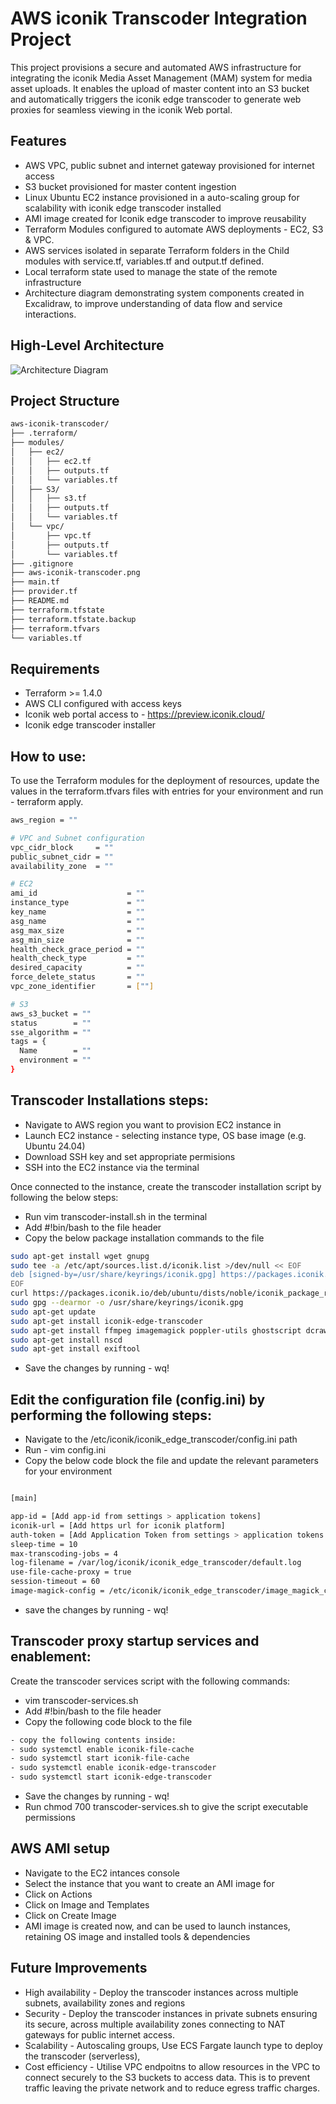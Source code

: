 # AWS iconik Transcoder Integration Project

This project provisions a secure and automated AWS infrastructure for integrating the iconik Media Asset Management (MAM) system for media asset uploads. It enables the upload of master content into an S3 bucket and automatically triggers the iconik edge transcoder to generate web proxies for seamless viewing in the iconik Web portal.

## Features

- AWS VPC, public subnet and internet gateway provisioned for internet access
- S3 bucket provisioned for master content ingestion 
- Linux Ubuntu EC2 instance provisioned in a auto-scaling group for scalability with iconik edge transcoder installed
- AMI image created for Iconik edge transcoder to improve reusability 
- Terraform Modules configured to automate AWS deployments - EC2, S3 & VPC. 
- AWS services isolated in separate Terraform folders in the Child modules with service.tf, variables.tf and output.tf defined. 
- Local terraform state used to manage the state of the remote infrastructure 
- Architecture diagram demonstrating system components created in Excalidraw, to improve understanding of data flow and service interactions. 

## High-Level Architecture

![Architecture Diagram](./aws-iconik-transcoder.png)

## Project Structure

```bash
aws-iconik-transcoder/
├── .terraform/                       
├── modules/
│   ├── ec2/
│   │   ├── ec2.tf                   
│   │   ├── outputs.tf                
│   │   └── variables.tf              
│   ├── S3/
│   │   ├── s3.tf                     
│   │   ├── outputs.tf                
│   │   └── variables.tf             
│   └── vpc/
│       ├── vpc.tf                    
│       ├── outputs.tf                
│       └── variables.tf             
├── .gitignore
├── aws-iconik-transcoder.png        
├── main.tf                          
├── provider.tf                      
├── README.md                        
├── terraform.tfstate                
├── terraform.tfstate.backup         
├── terraform.tfvars                 
└── variables.tf                     
```

## Requirements

- Terraform >= 1.4.0  
- AWS CLI configured with access keys 
- Iconik web portal access to - https://preview.iconik.cloud/
- Iconik edge transcoder installer 

## How to use: 
To use the Terraform modules for the deployment of resources, update the values in the terraform.tfvars files with entries for your environment and run - terraform apply. 

```bash
aws_region = ""

# VPC and Subnet configuration
vpc_cidr_block     = ""
public_subnet_cidr = ""
availability_zone  = ""

# EC2 
ami_id                    = ""
instance_type             = ""
key_name                  = ""
asg_name                  = ""
asg_max_size              = ""
asg_min_size              = ""
health_check_grace_period = ""
health_check_type         = ""
desired_capacity          = ""
force_delete_status       = ""
vpc_zone_identifier       = [""]

# S3
aws_s3_bucket = ""
status        = ""
sse_algorithm = ""
tags = {
  Name        = ""
  environment = ""
}

```

## Transcoder Installations steps: 
- Navigate to AWS region you want to provision EC2 instance in
- Launch EC2 instance - selecting instance type, OS base image (e.g. Ubuntu 24.04)
- Download SSH key and set appropriate permisions
- SSH into the EC2 instance via the terminal 

Once connected to the instance, create the transcoder installation script by following the below steps: 
- Run vim transcoder-install.sh in the terminal 
- Add #!bin/bash to the file header 
- Copy the below package installation commands to the file 

```bash
sudo apt-get install wget gnupg 
sudo tee -a /etc/apt/sources.list.d/iconik.list >/dev/null << EOF
deb [signed-by=/usr/share/keyrings/iconik.gpg] https://packages.iconik.io/deb/ubuntu ./noble main
EOF
curl https://packages.iconik.io/deb/ubuntu/dists/noble/iconik_package_repos_pub.asc |\
sudo gpg --dearmor -o /usr/share/keyrings/iconik.gpg    
sudo apt-get update
sudo apt-get install iconik-edge-transcoder
sudo apt-get install ffmpeg imagemagick poppler-utils ghostscript dcraw libimage-exiftool-perl
sudo apt-get install nscd
sudo apt-get install exiftool
```

- Save the changes by running - wq!

## Edit the configuration file (config.ini) by performing the following steps: 

- Navigate to the /etc/iconik/iconik_edge_transcoder/config.ini path
- Run - vim config.ini
- Copy the below code block the file and update the relevant parameters for your environment

```bash

[main]

app-id = [Add app-id from settings > application tokens]
iconik-url = [Add https url for iconik platform]
auth-token = [Add Application Token from settings > application tokens ]
sleep-time = 10
max-transcoding-jobs = 4
log-filename = /var/log/iconik/iconik_edge_transcoder/default.log
use-file-cache-proxy = true
session-timeout = 60
image-magick-config = /etc/iconik/iconik_edge_transcoder/image_magick_config
```
- save the changes by running - wq!

## Transcoder proxy startup services and enablement:
Create the transcoder services script with the following commands:  
- vim transcoder-services.sh 
- Add #!bin/bash to the file header 
- Copy the following code block to the file 

```bash
- copy the following contents inside: 
- sudo systemctl enable iconik-file-cache
- sudo systemctl start iconik-file-cache   
- sudo systemctl enable iconik-edge-transcoder
- sudo systemctl start iconik-edge-transcoder
```

- Save the changes by running - wq!
- Run chmod 700 transcoder-services.sh to give the script executable permissions


## AWS AMI setup 
- Navigate to the EC2 intances console 
- Select the instance that you want to create an AMI image for
- Click on Actions 
- Click on Image and Templates
- Click on Create Image
- AMI image is created now, and can be used to launch instances, retaining OS image and installed tools & dependencies 

## Future Improvements 
- High availability - Deploy the transcoder instances across multiple subnets, availability zones and regions
- Security - Deploy the transcoder instances in private subnets ensuring its secure, across multiple availability zones connecting to NAT gateways for public internet access. 
- Scalability - Autoscaling groups, Use ECS Fargate launch type to deploy the transcoder (serverless), 
- Cost efficiency - Utilise VPC endpoitns to allow resources in the VPC to connect securely to the S3 buckets to access data. This is to prevent traffic leaving the private network and to reduce egress traffic charges. 

